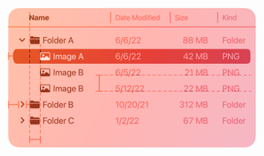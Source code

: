 <picture>
  <source srcset="https://raw.githubusercontent.com/tiziano149/Markdowntest/refs/heads/main/components-outline-view-intro%7Edark%402x.png" media="(prefers-color-scheme: dark)">
  <img src="https://raw.githubusercontent.com/tiziano149/Markdowntest/refs/heads/main/components-outline-view-intro%402x.png" alt="Light Mode Image">
</picture>
